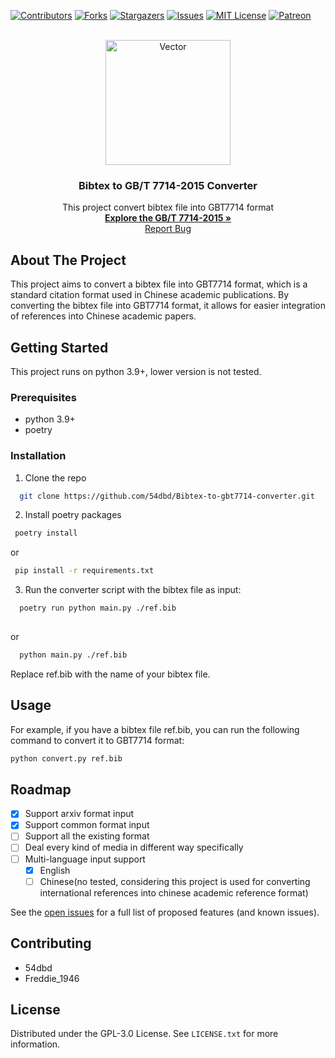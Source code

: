<!-- Improved compatibility of back to top link: See: https://github.com/54dbd/Bibtex-to-gbt7714/pull/73 -->
<a name="readme-top"></a>
<!--
*** Thanks for checking out the Best-README-Template. If you have a suggestion
*** that would make this better, please fork the repo and create a pull request
*** or simply open an issue with the tag "enhancement".
*** Don't forget to give the project a star!
*** Thanks again! Now go create something AMAZING! :D
-->



<!-- PROJECT SHIELDS -->
<!--
*** I'm using markdown "reference style" links for readability.
*** Reference links are enclosed in brackets [ ] instead of parentheses ( ).
*** See the bottom of this document for the declaration of the reference variables
*** for contributors-url, forks-url, etc. This is an optional, concise syntax you may use.
*** https://www.markdownguide.org/basic-syntax/#reference-style-links
-->
[![Contributors][contributors-shield]][contributors-url]
[![Forks][forks-shield]][forks-url]
[![Stargazers][stars-shield]][stars-url]
[![Issues][issues-shield]][issues-url]
[![MIT License][license-shield]][license-url]
[![Patreon][patreon-shield]][patreon-url]



<!-- PROJECT LOGO -->
<br />
<div align="center">
  <img src="https://i.ibb.co/zQvJf2L/Vector.png" alt="Vector" height="200"/>
  <h3 align="center">Bibtex to GB/T 7714-2015 Converter</h3>

  <p align="center">
    This project convert bibtex file into GBT7714 format
    <br />
    <a href="https://openstd.samr.gov.cn/bzgk/gb/newGbInfo?hcno=7FA63E9BBA56E60471AEDAEBDE44B14C"><strong>Explore the GB/T 7714-2015 »</strong></a>
    <br />
    <a href="https://github.com/54dbd/Bibtex-to-gbt7714/issues">Report Bug</a>
  </p>
</div>




<!-- ABOUT THE PROJECT -->

## About The Project

This project aims to convert a bibtex file into GBT7714 format, which is a standard citation format used in Chinese
academic publications. By converting the bibtex file into GBT7714 format, it allows for easier integration of references
into Chinese academic papers.




<!-- GETTING STARTED -->

## Getting Started

This project runs on python 3.9+, lower version is not tested.

### Prerequisites

* python 3.9+
* poetry

### Installation

1. Clone the repo

  ```sh
    git clone https://github.com/54dbd/Bibtex-to-gbt7714-converter.git
  ```

2. Install poetry packages

  ```sh
   poetry install
  ```  

or

  ```sh
   pip install -r requirements.txt
  ```  

3. Run the converter script with the bibtex file as input:

  ```sh
    poetry run python main.py ./ref.bib
   
  ```
or
  ```sh
    python main.py ./ref.bib
  ```  
Replace ref.bib with the name of your bibtex file.


<!-- USAGE EXAMPLES -->

## Usage

For example, if you have a bibtex file ref.bib, you can run the following command to convert it to GBT7714 format:

  ```sh
  python convert.py ref.bib
  ```

<!-- ROADMAP -->

## Roadmap

- [x] Support arxiv format input
- [x] Support common format input
- [ ] Support all the existing format
- [ ] Deal every kind of media in different way specifically
- [ ] Multi-language input support
  - [x] English
  - [ ] Chinese(no tested, considering this project is used for converting international references into chinese
    academic reference format)

See the [open issues](https://github.com/54dbd/Bibtex-to-gbt7714/issues) for a full list of proposed features (and known
issues).



<!-- CONTRIBUTING -->

## Contributing

- 54dbd
- Freddie_1946

<!-- LICENSE -->

## License

Distributed under the GPL-3.0 License. See `LICENSE.txt` for more information.


[contributors-shield]: https://img.shields.io/github/contributors/54dbd/Bibtex-to-gbt7714.svg?style=for-the-badge

[contributors-url]: https://github.com/54dbd/Bibtex-to-gbt7714/graphs/contributors

[forks-shield]: https://img.shields.io/github/forks/54dbd/Bibtex-to-gbt7714.svg?style=for-the-badge

[forks-url]: https://github.com/54dbd/Bibtex-to-gbt7714/network/members

[stars-shield]: https://img.shields.io/github/stars/54dbd/Bibtex-to-gbt7714.svg?style=for-the-badge

[stars-url]: https://github.com/54dbd/Bibtex-to-gbt7714/stargazers

[issues-shield]: https://img.shields.io/github/issues/54dbd/Bibtex-to-gbt7714.svg?style=for-the-badge

[issues-url]: https://github.com/54dbd/Bibtex-to-gbt7714/issues

[license-shield]: https://img.shields.io/github/license/54dbd/Bibtex-to-gbt7714.svg?style=for-the-badge

[license-url]: https://github.com/54dbd/Bibtex-to-gbt7714/blob/master/LICENSE.txt

[patreon-shield]: https://img.shields.io/badge/-patreon-black.svg?style=for-the-badge&logo=patreon&colorB=555

[patreon-url]: https://patreon.com/ross376
